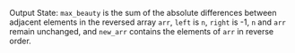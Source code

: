 Output State: `max_beauty` is the sum of the absolute differences between adjacent elements in the reversed array `arr`, `left` is `n`, `right` is -1, `n` and `arr` remain unchanged, and `new_arr` contains the elements of `arr` in reverse order.